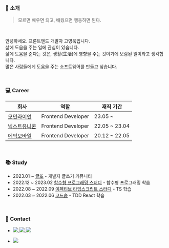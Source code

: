 ### 👋 소개
> 모르면 배우면 되고, 배웠으면 행동하면 된다.

<br>

안녕하세요. 프론트엔드 개발자 고영욱입니다. <br/>
삶에 도움을 주는 일에 관심이 있습니다. <br/>
삶에 도움을 준다는 것은, 생활(生活)에 영향을 주는 것이기에 보람된 일이라고 생각합니다. <br/>
많은 사람들에게 도움을 주는 소프트웨어를 만들고 싶습니다.

<br>

### 💻 Career
|회사|역할|재직 기간|
|---|---|---|
| [모던라이언](https://www.modernlion.io/) | Frontend Developer | 23.05 ~ |
| [넥스트유니콘](https://www.nextunicorn.kr/) | Frontend Developer | 22.05 ~ 23.04 |
| [에픽모바일](https://epicmoble.notion.site/16692ed4babe4c798c6a23cba576edd9) | Frontend Developer | 20.12 ~ 22.05 |

<br>

### 📚 Study
- 2023.01 ~ [글또](https://www.notion.so/zzsza/ac5b18a482fb4df497d4e8257ad4d516) - 개발자 글쓰기 커뮤니티
- 2022.12 ~ 2023.02 [함수형 프로그래밍 스터디](https://github.com/FECrash/FunctionalProgramming) - 함수형 프로그래밍 학습
- 2022.08 ~ 2022.09 [이펙티브 타입스크립트 스터디](https://github.com/FECrash/Effective-TypeScript) - TS 학습
- 2022.03 ~ 2022.06 [코드숨](https://www.codesoom.com/) - TDD React 학습

<br>

### 🤙 Contact
<ul>
  <li>
    <a href="https://free-ko.github.io/" target="_blank">
      <img src="https://img.shields.io/badge/Blog-09B3AF?style=flat-square&logo=Storyblok&logoColor=white"/>
    </a>
    <a href="https://ko-young-wock.notion.site/1-821c4ed3a8424717a00ce5692107cab4" target="_blank">
      <img src="https://img.shields.io/badge/Resume-E44332?style=flat-square&logo=Todoist&logoColor=white"/>
    </a>
    <a href="mailto:youngwock92@gmail.com" target="_blank">
      <img src="https://img.shields.io/badge/Gmail-EA4335?style=flat-square&logo=Gmail&logoColor=white"/>
    </a>
  </li>
  <li>
    <p>
      <a href="x">
        <img src="https://hits.seeyoufarm.com/api/count/incr/badge.svg?url=https://github.com/free-ko&count_bg=%234CD3FC&title_bg=%2386757E&icon=github.svg&icon_color=%23E1DEDE&title=hits&edge_flat=false"/>
      </a>
    </p>
    <p>
      <!--<img align='center' src="http://mazassumnida.wtf/api/v2/generate_badge?boj=goflvhxj2547">-->
    </p>
</ul>

